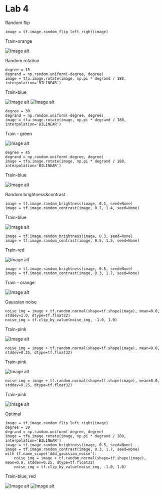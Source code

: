 # Lab 4

Random flip
    
    image = tf.image.random_flip_left_right(image)

Train-orange


![Image alt](https://github.com/DmitryLemon/SMOMI/blob/lab3try2/Graphs/4_1-tror.png)

Random rotation

    degree = 15
    degrand = np.random.uniform(-degree, degree)
    image = tfa.image.rotate(image, np.pi * degrand / 180, interpolation='BILINEAR')

Train-blue


![Image alt](https://github.com/DmitryLemon/SMOMI/blob/lab3try2/Graphs/4_2-15-trbl.png)
![Image alt](https://github.com/DmitryLemon/SMOMI/blob/lab3try2/Graphs/4_2-15-trgr.png)

    degree = 30
    degrand = np.random.uniform(-degree, degree)
    image = tfa.image.rotate(image, np.pi * degrand / 180, interpolation='BILINEAR')
    
Train - green

![Image alt](https://github.com/DmitryLemon/SMOMI/blob/lab3try2/Graphs/4_2-30-trgr.png)


    degree = 45
    degrand = np.random.uniform(-degree, degree)
    image = tfa.image.rotate(image, np.pi * degrand / 180, interpolation='BILINEAR')

Train-blue

![Image alt](https://github.com/DmitryLemon/SMOMI/blob/lab3try2/Graphs/4_2-45-trbl.png)

Random brightness&contrast

    image = tf.image.random_brightness(image, 0.1, seed=None)
    image = tf.image.random_contrast(image, 0.7, 1.4, seed=None)

Train-blue

![Image alt](https://github.com/DmitryLemon/SMOMI/blob/lab3try2/Graphs/4_3-2-trbl.png)

    image = tf.image.random_brightness(image, 0.3, seed=None)
    image = tf.image.random_contrast(image, 0.5, 1.5, seed=None)

Train-red

![Image alt](https://github.com/DmitryLemon/SMOMI/blob/lab3try2/Graphs/4_3-2-trrd.png)

    image = tf.image.random_brightness(image, 0.5, seed=None)
    image = tf.image.random_contrast(image, 0.3, 1.7, seed=None)
    
Train - orange

![Image alt](https://github.com/DmitryLemon/SMOMI/blob/lab3try2/Graphs/4_3-3-tror.png)


Gaussian noise

    noise_img = image + tf.random.normal(shape=tf.shape(image), mean=0.0, stddev=1.0, dtype=tf.float32)
    noise_img = tf.clip_by_value(noise_img, -1.0, 1.0)

Train-pink

![Image alt](https://github.com/DmitryLemon/SMOMI/blob/lab3try2/Graphs/4_4-trpn.png)

    noise_img = image + tf.random.normal(shape=tf.shape(image), mean=0.0, stddev=0.25, dtype=tf.float32)
    
Train-pink

![Image alt](https://github.com/DmitryLemon/SMOMI/blob/lab3try2/Graphs/4_4-25.png)

    noise_img = image + tf.random.normal(shape=tf.shape(image), mean=0.0, stddev=0.25, dtype=tf.float32)
    
Train-pink

![Image alt](https://github.com/DmitryLemon/SMOMI/blob/lab3try2/Graphs/4_4-10.png)


Optimal

    image = tf.image.random_flip_left_right(image)
    degree = 30
    degrand = np.random.uniform(-degree, degree)
    image = tfa.image.rotate(image, np.pi * degrand / 180, interpolation='BILINEAR')
    image = tf.image.random_brightness(image, 0.5, seed=None)
    image = tf.image.random_contrast(image, 0.3, 1.7, seed=None)
    with tf.name_scope('Add_gaussian_noise'):
        noise_img = image + tf.random.normal(shape=tf.shape(image), mean=0.0, stddev=0.25, dtype=tf.float32)
        noise_img = tf.clip_by_value(noise_img, -1.0, 1.0)

Train-blue, red

![Image alt](https://github.com/DmitryLemon/SMOMI/blob/lab3try2/Graphs/4_5-1.png)
![Image alt](https://github.com/DmitryLemon/SMOMI/blob/lab3try2/Graphs/4_5-2.png)
